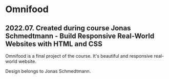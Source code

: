 # Omnifood
## 2022.07. Created during course Jonas Schmedtmann - Build Responsive Real-World Websites with HTML and CSS 
Omnifood is a final project of the course. It's beautiful and responsive real-world website. 

Design belongs to Jonas Schmedtmann.
